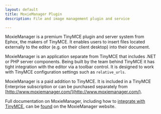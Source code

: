 ```yaml
---
layout: default
title: MoxieManager Plugin
description: File and image management plugin and service

---
```


MoxieManager is a premium TinyMCE plugin and server system from Ephox, the makers of TinyMCE. It enables users to insert files located externally to the editor (e.g. on their client desktop) into their document.

MoxieManager is an application separate from TinyMCE that includes .NET or PHP server components. Being built by the team behind TinyMCE it has tight integration with the editor via a toolbar control. It is designed to work with TinyMCE configuration settings such as `relative_urls`.

MoxieManager is a paid addition to TinyMCE. It is included in a TinyMCE Enterprise subscription or can be purchased separately from [http://www.moxiemanager.com/](http://www.moxiemanager.com/).

Full documentation on MoxieManager, including how to [integrate with TinyMCE](http://www.moxiemanager.com/documentation/index.php/TinyMCE_Integration), can be [found](http://www.moxiemanager.com/documentation/) on the MoxieManager website.